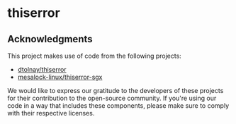 # thiserror

## Acknowledgments
This project makes use of code from the following projects:

* [dtolnay/thiserror](https://github.com/dtolnay/thiserror)
* [mesalock-linux/thiserror-sgx](https://github.com/mesalock-linux/thiserror-sgx)

We would like to express our gratitude to the developers of these projects for their contribution to the open-source community. If you're using our code in a way that includes these components, please make sure to comply with their respective licenses.

